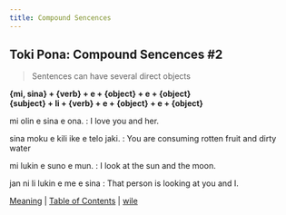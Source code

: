 ```yaml
---
title: Compound Sencences
---
```


## Toki Pona: Compound Sencences #2

> Sentences can have several direct objects

**{mi, sina} + {verb} + e + {object} + e + {object}**  
**{subject} + li + {verb} + e + {object} + e + {object}**

mi olin e sina e ona.
: I love you and her.

sina moku e kili ike e telo jaki.
: You are consuming rotten fruit and dirty water

mi lukin e suno e mun.
: I look at the sun and the moon.

jan ni li lukin e me e sina
: That person is looking at you and I.

[Meaning](16Meaning.md) | [Table of Contents](toc.md) | [wile](18wile.md)